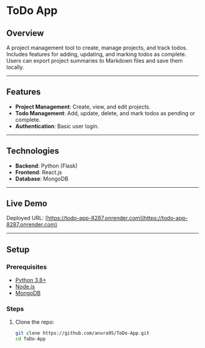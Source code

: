 # ToDo App

## Overview
A project management tool to create, manage projects, and track todos. Includes features for adding, updating, and marking todos as complete. Users can export project summaries to Markdown files and save them locally.

---

## Features
- **Project Management**: Create, view, and edit projects.
- **Todo Management**: Add, update, delete, and mark todos as pending or complete.
- **Authentication**: Basic user login.

---

## Technologies
- **Backend**: Python (Flask)
- **Frontend**: React.js
- **Database**: MongoDB


---

## Live Demo
Deployed URL: [https://todo-app-8287.onrender.com](https://todo-app-8287.onrender.com)

---

## Setup
### Prerequisites
- [Python 3.8+](https://www.python.org/)
- [Node.js](https://nodejs.org/)
- [MongoDB](https://www.mongodb.com/)

### Steps
1. Clone the repo:
   ```bash
   git clone https://github.com/anura95/ToDo-App.git
   cd ToDo-App
